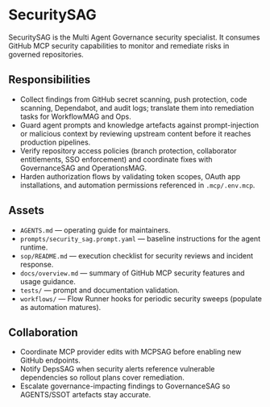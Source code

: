 # SecuritySAG

SecuritySAG is the Multi Agent Governance security specialist. It consumes GitHub MCP security capabilities to monitor and remediate risks in governed repositories.

## Responsibilities
- Collect findings from GitHub secret scanning, push protection, code scanning, Dependabot, and audit logs; translate them into remediation tasks for WorkflowMAG and Ops.
- Guard agent prompts and knowledge artefacts against prompt-injection or malicious context by reviewing upstream content before it reaches production pipelines.
- Verify repository access policies (branch protection, collaborator entitlements, SSO enforcement) and coordinate fixes with GovernanceSAG and OperationsMAG.
- Harden authorization flows by validating token scopes, OAuth app installations, and automation permissions referenced in `.mcp/.env.mcp`.

## Assets
- `AGENTS.md` — operating guide for maintainers.
- `prompts/security_sag.prompt.yaml` — baseline instructions for the agent runtime.
- `sop/README.md` — execution checklist for security reviews and incident response.
- `docs/overview.md` — summary of GitHub MCP security features and usage guidance.
- `tests/` — prompt and documentation validation.
- `workflows/` — Flow Runner hooks for periodic security sweeps (populate as automation matures).

## Collaboration
- Coordinate MCP provider edits with MCPSAG before enabling new GitHub endpoints.
- Notify DepsSAG when security alerts reference vulnerable dependencies so rollout plans cover remediation.
- Escalate governance-impacting findings to GovernanceSAG so AGENTS/SSOT artefacts stay accurate.
